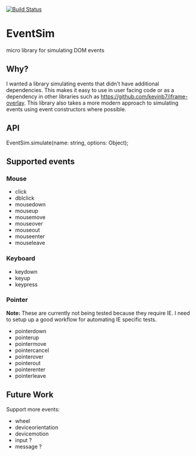 [![Build Status](https://travis-ci.org/kevinb7/eventsim.svg?branch=master)](https://travis-ci.org/kevinb7/eventsim)

# EventSim #

micro library for simulating DOM events

## Why? ##

I wanted a library simulating events that didn't have additional dependencies.
This makes it easy to use in user facing code or as a dependency in other libraries
such as <https://github.com/kevinb7/iframe-overlay>.  This library also takes a
more modern approach to simulating events using event constructors where possible.

## API ##

EventSim.simulate(name: string, options: Object);

## Supported events ##

### Mouse ###
- click
- dblclick
- mousedown
- mouseup
- mousemove
- mouseover
- mouseout
- mouseenter
- mouseleave

### Keyboard ###
- keydown
- keyup
- keypress

### Pointer ###
**Note:** These are currently not being tested because they require IE.
I need to setup up a good workflow for automating IE specific tests.

- pointerdown
- pointerup
- pointermove
- pointercancel
- pointerover
- pointerout
- pointerenter
- pointerleave

## Future Work ##
Support more events:

- wheel
- deviceorientation
- devicemotion
- input ?
- message ?
